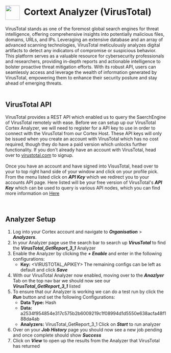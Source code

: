 # <img align="center" src="https://www.virustotal.com/gui/images/manifest/icon-144x144.png" height="45px" width="45px">&nbsp; Cortext Analyzer (VirusTotal)
VirusTotal stands as one of the foremost global search engines for threat intelligence, offering comprehensive insights into potentially malicious files, domains, URLs, and IPs. 
Leveraging an extensive database and an array of advanced scanning technologies, VirusTotal meticulously analyzes digital artifacts to detect any indicators of compromise or suspicious behavior. 
This platform serves as a valuable resource for cybersecurity professionals and researchers, providing in-depth reports and actionable intelligence to bolster proactive threat mitigation efforts. 
With its robust API, users can seamlessly access and leverage the wealth of information generated by VirusTotal, empowering them to enhance their security posture and stay ahead of emerging threats.
<br><br>

## VirusTotal API 
VirusTotal provides a REST API which enabled us to query the SaerchEngine of VirusTotal remotely with ease. Before we can setup up our VirusTotal Cortex Analyzer, we will need to register for a API key 
to use in order to connect with the VirusTotal from our Cortex Host. These API keys will only be issued when you create an account with VirusTotal which has no cost required, though they do have a paid 
version which unlocks further functionality. If you don't already have an account with VirusTotal, head over to [virustotal.com](https://www.virustotal.com/gui/join-us) to signup. 
<br><br>
Once you have an account and have signed into VisusTotal, head over to your to top right hand side of your window and click on your profile pick. From the menu listed click on ***API Key*** which we redirect you 
to your accounts API page. Here listed will be your free version of VirusTotal's ***API Key*** which can be used to query is various API nodes, which you can find more information on [Here](https://docs.virustotal.com/reference/overview)

<br>

## Analyzer Setup 
1. Log into your Cortex account and navigate to ***Organisation*** > ***Analyzers***.
2. In your Analyzer page use the search bar to search up ***VirusTotal*** to find the ***VirusTotal_GetReport_3_1*** Analyzer
3. Enable the Analyzer by clicking the ***+ Enable*** and enter in the following configurations:
    - **Key:** <VIRUSTOTAL_APIKEY>
  The remaining configs can be left as default and click ***Save***
4. With our VirusTotal Analyzer now enabled, moving over to the ***Anazlyer*** Tab on the top nav bar we should now see our ***VirusTotal_GetReport_3_1*** listed
5. To ensure that our Analyzer is working we can do a test run by click the ***Run*** button and set the following Configurations:
    - **Data Type:** Hash
    - **Data:** a2534f954854e317c575b2b6009219c1f08994d1d5550e638acfa48f188da4ab
    - **Analyzers:** VirusTotal_GetReport_3_1
  Click on ***Start*** to run analyzer
6. Over on your ***Job History*** page you should now see a new job pending and once complete should show ***Success***
7. Click on ***View*** to open up the results from the Analyzer that VirusTotal has returned

